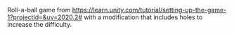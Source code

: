 Roll-a-ball game from https://learn.unity.com/tutorial/setting-up-the-game-1?projectId=&uv=2020.2# with a modification that includes holes to increase the difficulty. 
